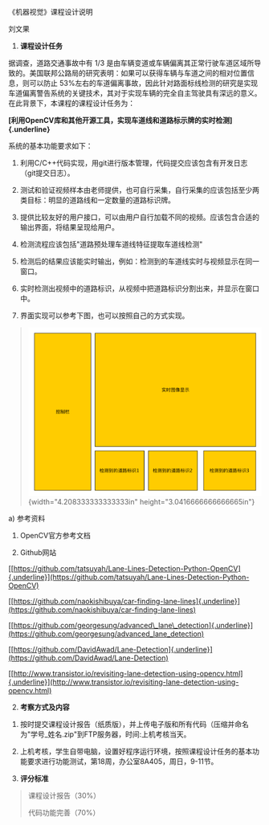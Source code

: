 《机器视觉》课程设计说明

刘文果

1.  **课程设计任务**

据调查，道路交通事故中有 1/3
是由车辆变道或车辆偏离其正常行驶车道区域所导致的。美国联邦公路局的研究表明：如果可以获得车辆与车道之间的相对位置信息，则可以防止
53%左右的车道偏离事故，因此针对路面标线检测的研究是实现车道偏离警告系统的关键技术，其对于实现车辆的完全自主驾驶具有深远的意义。在此背景下，本课程的课程设计任务为：

**[利用OpenCV库和其他开源工具，实现车道线和道路标示牌的实时检测]{.underline}**

系统的基本功能要求如下：

1.  利用C/C++代码实现，用git进行版本管理，代码提交应该包含有开发日志（git提交日志）。

2.  测试和验证视频样本由老师提供，也可自行采集，自行采集的应该包括至少两类目标：明显的道路线和一定数量的道路标识牌。

3.  提供比较友好的用户接口，可以由用户自行加载不同的视频。应该包含合适的输出界面，将结果呈现给用户。

4.  检测流程应该包括"道路预处理车道线特征提取车道线检测"

5.  检测后的结果应该能实时输出，例如：检测到的车道线实时与视频显示在同一窗口。

6.  实时检测出视频中的道路标识，从视频中把道路标识分割出来，并显示在窗口中。

7.  界面实现可以参考下图，也可以按照自己的方式实现。

> ![](./img/media/image1.png){width="4.208333333333333in"
> height="3.0416666666666665in"}

a)  参考资料

<!-- -->

1.  OpenCV官方参考文档

2.  Github网站

[[https://github.com/tatsuyah/Lane-Lines-Detection-Python-OpenCV]{.underline}](https://github.com/tatsuyah/Lane-Lines-Detection-Python-OpenCV)

[[https://github.com/naokishibuya/car-finding-lane-lines]{.underline}](https://github.com/naokishibuya/car-finding-lane-lines)

[[https://github.com/georgesung/advanced\_lane\_detection]{.underline}](https://github.com/georgesung/advanced_lane_detection)

[[https://github.com/DavidAwad/Lane-Detection]{.underline}](https://github.com/DavidAwad/Lane-Detection)

[[http://www.transistor.io/revisiting-lane-detection-using-opencv.html]{.underline}](http://www.transistor.io/revisiting-lane-detection-using-opencv.html)

2.  **考察方式及内容**

<!-- -->

1.  按时提交课程设计报告（纸质版），并上传电子版和所有代码（压缩并命名为"学号\_姓名.zip"到FTP服务器，时间:上机考核当天。

2.  上机考核，学生自带电脑，设置好程序运行环境，按照课程设计任务的基本功能要求进行功能测试，第18周，办公室8A405，周日，9-11节。

<!-- -->

3.  **评分标准**

> 课程设计报告（30%）
>
> 代码功能完善（70%）
